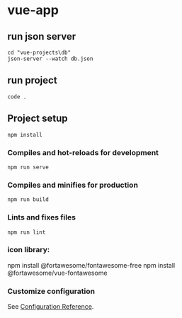 # vue-app


## run json server
```
cd "vue-projects\db"
json-server --watch db.json
```

## run project
```
code .
```
## Project setup
```
npm install
```

### Compiles and hot-reloads for development
```
npm run serve
```

### Compiles and minifies for production
```
npm run build
```

### Lints and fixes files
```
npm run lint
```


### icon library:
npm install @fortawesome/fontawesome-free
npm install @fortawesome/vue-fontawesome

### Customize configuration
See [Configuration Reference](https://cli.vuejs.org/config/).
